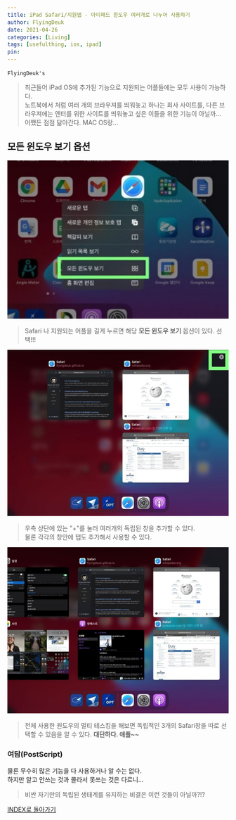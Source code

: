 ```yaml
---
title: iPad Safari/지원앱 - 아이패드 윈도우 여러개로 나누어 사용하기
author: FlyingDeuk
date: 2021-04-26
categories: [Living]
tags: [usefulthing, ios, ipad]
pin:
---
```


`FlyingDeuk's`
> 최근들어 iPad OS에 추가된 기능으로 지원되는 어플들에는 모두 사용이 가능하다. <br>
노트북에서 처럼 여러 개의 브라우져를 띄워놓고 하나는 회사 사이트를, 다른 브라우져에는 엔터를 위한 사이트를 띄워놓고 싶은 이들을 위한 기능이 아닐까...<br>
어쨌든 점점 닮아간다. MAC OS랑...

## 모든 윈도우 보기 옵션
![window](/img/living/ipad/window.jpg)
>Safari 나 지원되는 어플을 길게 누르면 해당 **모든 윈도우 보기** 옵션이 있다. 선택!!!

![window](/img/living/ipad/window1.jpg)
>우측 상단에 있는 "+"를 눌러 여러개의 독립된 창을 추가할 수 있다.<br>
물론 각각의 창안에 탭도 추가해서 사용할 수 있다.  

![window](/img/living/ipad/window2.jpg)
>전체 사용한 원도우의 멀티 테스킹을 해보면 독립적인 3개의 Safari창을 따로 선택할 수 있음을 알 수 있다.
**대단하다. 애플~~**

### 여담(PostScript)
물론 무수히 많은 기능을 다 사용하거나 알 수는 없다. <br>
하지만 알고 안쓰는 것과 몰라서 못쓰는 것은 다르니...<br>
>비싼 자기만의 독립된 생태계를 유지하는 비결은 이런 것들이 아닐까?!?

[INDEX로 돌아가기](/posts/Ipad/)
